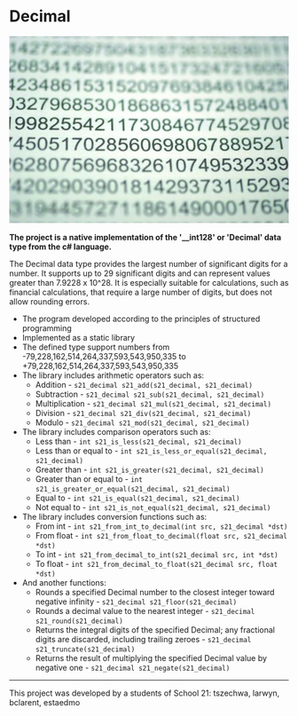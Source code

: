 # Decimal
![DECIMAL](./images/decimal.jpeg)

**The project is a native implementation of the '__int128' or 'Decimal' data type from the c# language.**

The Decimal data type provides the largest number of significant digits for a number. It supports up to 29 significant digits and can represent values greater than 7.9228 x 10^28. It is especially suitable for calculations, such as financial calculations, that require a large number of digits, but does not allow rounding errors.

* The program developed according to the principles of structured programming
* Implemented as a static library
* The defined type support numbers from -79,228,162,514,264,337,593,543,950,335 to +79,228,162,514,264,337,593,543,950,335
* The library includes arithmetic operators such as:
  + Addition - `s21_decimal s21_add(s21_decimal, s21_decimal)`
  + Subtraction - `s21_decimal s21_sub(s21_decimal, s21_decimal)`
  + Multiplication - `s21_decimal s21_mul(s21_decimal, s21_decimal)`
  + Division - `s21_decimal s21_div(s21_decimal, s21_decimal)`
  + Modulo - `s21_decimal s21_mod(s21_decimal, s21_decimal)`
* The library includes comparison operators such as:
  + Less than - `int s21_is_less(s21_decimal, s21_decimal)`
  + Less than or equal to - `int s21_is_less_or_equal(s21_decimal, s21_decimal)`
  + Greater than - `int s21_is_greater(s21_decimal, s21_decimal)`
  + Greater than or equal to - `int s21_is_greater_or_equal(s21_decimal, s21_decimal)`
  + Equal to - `int s21_is_equal(s21_decimal, s21_decimal)`
  + Not equal to - `int s21_is_not_equal(s21_decimal, s21_decimal)`
* The library includes conversion functions such as:
  + From int - `int s21_from_int_to_decimal(int src, s21_decimal *dst)`
  + From float - `int s21_from_float_to_decimal(float src, s21_decimal *dst)`
  + To int - `int s21_from_decimal_to_int(s21_decimal src, int *dst)`
  + To float - `int s21_from_decimal_to_float(s21_decimal src, float *dst)`
* And another functions:
  + Rounds a specified Decimal number to the closest integer toward negative infinity - `s21_decimal s21_floor(s21_decimal)`
  + Rounds a decimal value to the nearest integer - `s21_decimal s21_round(s21_decimal)`
  + Returns the integral digits of the specified Decimal; any fractional digits are discarded, including trailing zeroes - `s21_decimal s21_truncate(s21_decimal)`
  + Returns the result of multiplying the specified Decimal value by negative one - `s21_decimal s21_negate(s21_decimal)`
  
***

This project was developed by a students of School 21: tszechwa, larwyn, bclarent, estaedmo
